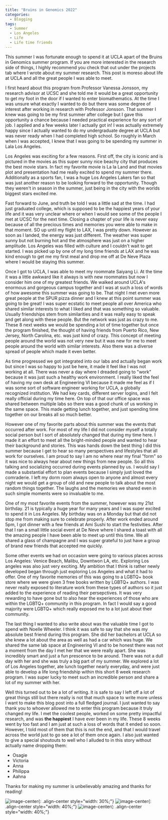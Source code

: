 ```yaml
---
title: "Bruins in Genomics 2022"
categories:
  - Blogging
tags:
  - Summer
  - Los Angeles
  - Life
  - Life time friends
---
```


This summer I was fortunate enough to spend it at UCLA apart of the Bruins in Genomics summer program. If you are more interested in the research side of things, I highly recommend you check that out under the projects tab where I wrote about my summer research. This post is moreso about life at UCLA and all the great people I was able to meet. 

I first heard about this program from Professor Vanessa Jonsson, my research advisor at UCSC and she told me it would be a great opportunity to get my foot in the door if I wanted to enter biomathematics. At the time I was unsure what exactly I wanted to do but there was some degree of interest after working in research with Professor Jonsson. That summer I knew was going to be my first summer after college but I gave this opportunity a chance because I needed practical experience for any sort of job. I applied and a few weeks later I actually got in! I was actually extremely happy since I actually wanted to do my undergraduate degree at UCLA but was never ready when I had completed high school. So roughly in March when I was accepted, I knew that I was going to be spending my summer in Lala Los Angeles. 

Los Angeles was exciting for a few reasons. First off, the city is iconic and is pictured in the movies as this super sunny nice beachy city that produces the best movie stars. In fact my favorite movie is La la Land and that movies plot and presentation had me really excited to spend my summer there. Additionally as a sports fan, I was a huge Los Angeles Lakers fan so that was just another reason to be looking forward to the opportunity. Though they weren't in season in the summer, just being in the city with the worlds biggest stars excited me. 

Fast forward to June, and truth be told I was a little sad at the time. I had just graduated college, which is supposed to be the happiest years of your life and it was very unclear where or when I would see some of the people I met at UCSC for the next time. Closing a chapter of your life is never easy because of all the precious times and memories you were able to make in that moment. SO up until my flight to LAX, I was pretty down. However as soon as I landed, the energy was just different. The weather was super sunny but not burning hot and the atmosphere was just on a higher amplitude. Los Angeles was filled with culture and I couldn't wait to get started. I was picked up by one of my long time friends at LAX and he was kind enough to get me my first meal and drop me off at De Neve Plaza where I would be staying this summer. 

Once I got to UCLA, I was able to meet my roommate Saiyang Li. At the time it was a little awkward like it always is with new roommates but now I consider him one of my greatest friends. We walked around UCLA's enormous and gorgeous campus together and I was at such a loss of words of how awesome this summer was going to be. That night I met even more great people at the SPUR pizza dinner and I knew at this point summer was going to be great! I was super ecstatic to meet people all over America who shared similar interests to what I liked and that was something so valuable. Usually friendships stem from similarities and it was really easy to speak and get along with these people. But the network was just as crazy to me. These 8 next weeks we would be spending a lot of time together but once the program finished, the thought of having friends from Puerto Rico, New Jersey, North Carolina, etc. was just kind of crazy. This concept of meeting people around the world was not very new but it was new for me to meet people around the world with similar interests. Also there was a diverse spread of people which made it even better. 

As time progressed we got integrated into our labs and actually began work but since I was so happy to just be here, it made it feel like I was not working at all. There was never a day where I dreaded going to "work" because it was just such a healthy work environment. I really liked the feel of having my own desk at Engineering VI because it made me feel as if I was some sort of software engineer working for UCLA, a globally recognized institution. We had key cards, different server logins, and I felt really official during my time here. On top of that our office space was shared between multiple labs so there was a good chunk of us working in the same space. This made getting lunch together, and just spending time together on our breaks all so much better. 

However one of my favorite parts about this summer was the events that occurred after work. For most of my life I did not consider myself a totally social person but I sort of absolutely changed that during my time here. I made it an effort to meet all the bright-minded people and wanted to hear their background and stories. This was hands down the best thing I did this summer because I get to hear so many perspectives and lifestyles that all work for ourselves. I am proud to say I am no where near my final "form" so it was nice to always hear about new things from new people. So all this talking and socializing occurred during events planned by us. I would say I made a substantial effort to plan events because I simply just loved the comraderie. I left my dorm room always open to anyone and almost every night we would get a group of old and new people to talk about the most random things together. The laughs and the memories we shared even in such simple moments were so invaluable to me. 

One of my most favorite events from the summer, however was my 21st birthday. 21 is typically a huge year for many years and I was super excited to spend it in Los Angeles. My birthday was on a Monday but that did not stop me from making sure to celebrate properly. After work ended around 5pm, I got dinner with a few friends at Ami Sushi to start the festivities. After that I ran a small little social event at De Neve where I shared a toast with all the amazing people I have been able to meet up until this time. We all shared a glass of champagne and I was super grateful to just have a group of brand new friends that accepted me quickly. 

Some other events we had on occasion were going to various places across Los Angeles: Venice Beach, Malibu, Downtwon LA, etc. Exploring Los angeles was also just very exciting. My ambition that I think is rather newly developed began through just exploring Los Angeles and what it had to offer. One of my favorite memories of this was going to a LGBTQ+ book store where we were given 3 free books written by LGBTQ+ authors. I was never really exposed to literature work from these types of authors so it just added to the experience of reading their persepctives. It was very rewarding to have gone but to also hear the experiences of those who are within the LGBTQ+ community in this program. In fact I would say a good majority were LGBTQ+ which really exposed me to a lot just about their community. 

The last thing I wanted to also write about was the valuable time I got to spend with Noelle Wheeler. I think it was safe to say that she was my absolute best friend during this program. She did her bachelors at UCLA so she knew a lot about the area as well as had a car which was huge. We shared the same lab space at Engineering VI and to be honest there was not a moment from the day I met her that we were really apart. She was incredibly smart and just a fun prescence to be around. There was not a dull day with her and she was truly a big part of my summer. We explored a lot of Los Angeles together, ate lunch together nearly everyday, and were just able to develop a life long friendship within this short 8 week research program. I was super lucky to meet such an incredible person and share a lot of my summer with her. 

Well this turned out to be a lot of writing. It is safe to say I left off a lot of great things still but there really is not that much space to write more unless I want to make this blog post into a full fledged journal. I just wanted to say thank you to whoever allowed me to enter this program because it truly changed my life. I met the coolest people, worked on some pretty impactful research, and was **the happiest** I have ever been in my life. These 8 weeks went by too fast and I am just at such a loss of words that it ended so soon. However, I told most of them that this is not the end, and that I would travel across the world just to go see a lot of them once again. I also just wanted to give a special shoutouts to well who I alluded to in this story without actually name dropping them:

- Osagie
- Victoria
- Anna
- Philippa
- Aahna

Thanks for making my summer is unbelievably amazing and thanks for reading!

![image-center](/images/IMG_9320.JPG){: .align-center style="width: 30%;"}
![image-center](/images/IMG_7942.jpg){: .align-center style="width: 40%;"}
![image-center](/images/IMG_7619.jpg){: .align-center style="width: 40%;"}